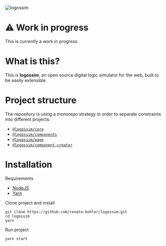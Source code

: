 ![logossim](/assets/header.png)

# :warning: Work in progress

This is currently a work in progress.

# What is this?

This is **logossim**, an open source digital logic simulator for the web, built to be easily extensible.

# Project structure

The repository is using a monorepo strategy in order to separate constraints into different projects:
- [`@logossim/core`](/packages/@logossim/core/README.md)
- [`@logossim/components`](/packages/@logossim/components/README.md)
- [`@logossim/page`](/packages/@logossim/page/README.md)
- [`@logossim/component-creator`](/packages/@logossim/component-creator/README.md)

# Installation

Requirements

- [NodeJS](https://nodejs.org/en/)
- [Yarn](https://classic.yarnpkg.com/lang/en/)

Clone project and install

```
git clone https://github.com/renato-bohler/logossim.git
cd logossim
yarn
```

Run project

```
yarn start
```
